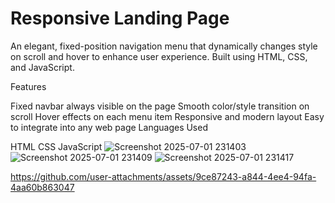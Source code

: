 # Responsive Landing Page

An elegant, fixed-position navigation menu that dynamically changes style on scroll and hover to enhance user experience. Built using HTML, CSS, and JavaScript.

Features

Fixed navbar always visible on the page
Smooth color/style transition on scroll
Hover effects on each menu item
Responsive and modern layout
Easy to integrate into any web page
Languages Used

HTML
CSS
JavaScript
![Screenshot 2025-07-01 231403](https://github.com/user-attachments/assets/58439e8d-6340-4ccb-9b89-8501d74f420e)
![Screenshot 2025-07-01 231409](https://github.com/user-attachments/assets/31a0611f-550b-48a8-b521-d58036b9d23a)
![Screenshot 2025-07-01 231417](https://github.com/user-attachments/assets/622d0270-269d-4928-bdd5-c5a68813e352)


https://github.com/user-attachments/assets/9ce87243-a844-4ee4-94fa-4aa60b863047

